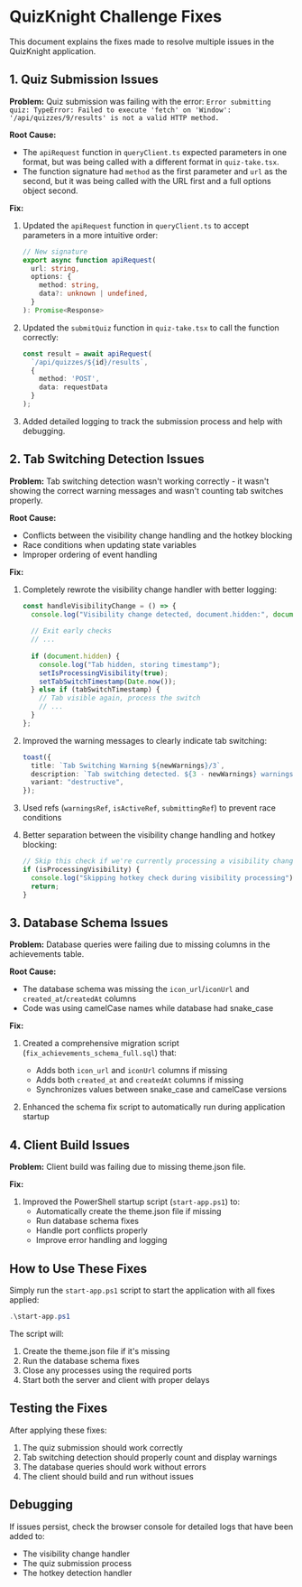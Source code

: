 # QuizKnight Challenge Fixes

This document explains the fixes made to resolve multiple issues in the QuizKnight application.

## 1. Quiz Submission Issues

**Problem:** Quiz submission was failing with the error: `Error submitting quiz: TypeError: Failed to execute 'fetch' on 'Window': '/api/quizzes/9/results' is not a valid HTTP method.`

**Root Cause:**
- The `apiRequest` function in `queryClient.ts` expected parameters in one format, but was being called with a different format in `quiz-take.tsx`.
- The function signature had `method` as the first parameter and `url` as the second, but it was being called with the URL first and a full options object second.

**Fix:**
1. Updated the `apiRequest` function in `queryClient.ts` to accept parameters in a more intuitive order:
   ```typescript
   // New signature
   export async function apiRequest(
     url: string, 
     options: {
       method: string,
       data?: unknown | undefined,
     }
   ): Promise<Response>
   ```

2. Updated the `submitQuiz` function in `quiz-take.tsx` to call the function correctly:
   ```typescript
   const result = await apiRequest(
     `/api/quizzes/${id}/results`, 
     {
       method: 'POST',
       data: requestData
     }
   );
   ```

3. Added detailed logging to track the submission process and help with debugging.

## 2. Tab Switching Detection Issues

**Problem:** Tab switching detection wasn't working correctly - it wasn't showing the correct warning messages and wasn't counting tab switches properly.

**Root Cause:**
- Conflicts between the visibility change handling and the hotkey blocking
- Race conditions when updating state variables
- Improper ordering of event handling

**Fix:**
1. Completely rewrote the visibility change handler with better logging:
   ```typescript
   const handleVisibilityChange = () => {
     console.log("Visibility change detected, document.hidden:", document.hidden);
     
     // Exit early checks
     // ...
     
     if (document.hidden) {
       console.log("Tab hidden, storing timestamp");
       setIsProcessingVisibility(true);
       setTabSwitchTimestamp(Date.now());
     } else if (tabSwitchTimestamp) {
       // Tab visible again, process the switch
       // ...
     }
   };
   ```

2. Improved the warning messages to clearly indicate tab switching:
   ```typescript
   toast({
     title: `Tab Switching Warning ${newWarnings}/3`,
     description: `Tab switching detected. ${3 - newWarnings} warnings left before automatic submission.`,
     variant: "destructive",
   });
   ```

3. Used refs (`warningsRef`, `isActiveRef`, `submittingRef`) to prevent race conditions

4. Better separation between the visibility change handling and hotkey blocking:
   ```typescript
   // Skip this check if we're currently processing a visibility change
   if (isProcessingVisibility) {
     console.log("Skipping hotkey check during visibility processing");
     return;
   }
   ```

## 3. Database Schema Issues

**Problem:** Database queries were failing due to missing columns in the achievements table.

**Root Cause:**
- The database schema was missing the `icon_url`/`iconUrl` and `created_at`/`createdAt` columns
- Code was using camelCase names while database had snake_case

**Fix:**
1. Created a comprehensive migration script (`fix_achievements_schema_full.sql`) that:
   - Adds both `icon_url` and `iconUrl` columns if missing
   - Adds both `created_at` and `createdAt` columns if missing
   - Synchronizes values between snake_case and camelCase versions

2. Enhanced the schema fix script to automatically run during application startup

## 4. Client Build Issues

**Problem:** Client build was failing due to missing theme.json file.

**Fix:**
1. Improved the PowerShell startup script (`start-app.ps1`) to:
   - Automatically create the theme.json file if missing
   - Run database schema fixes
   - Handle port conflicts properly
   - Improve error handling and logging

## How to Use These Fixes

Simply run the `start-app.ps1` script to start the application with all fixes applied:

```powershell
.\start-app.ps1
```

The script will:
1. Create the theme.json file if it's missing
2. Run the database schema fixes
3. Close any processes using the required ports
4. Start both the server and client with proper delays

## Testing the Fixes

After applying these fixes:
1. The quiz submission should work correctly
2. Tab switching detection should properly count and display warnings
3. The database queries should work without errors
4. The client should build and run without issues

## Debugging

If issues persist, check the browser console for detailed logs that have been added to:
- The visibility change handler
- The quiz submission process
- The hotkey detection handler 